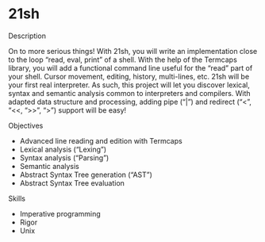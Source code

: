 # 21sh

Description

On to more serious things! With 21sh, you will write an implementation close to the loop “read, eval, print” of a shell. With the help of the Termcaps library, you will add a functional command line useful for the “read” part of your shell. Cursor movement, editing, history, multi-lines, etc. 21sh will be your first real interpreter. As such, this project will let you discover lexical, syntax and semantic analysis common to interpreters and compilers. With adapted data structure and processing, adding pipe (“|”) and redirect (“<”, “<<, “>>”, “>”) support will be easy!

Objectives
- Advanced line reading and edition with Termcaps
- Lexical analysis (“Lexing”)
- Syntax analysis (“Parsing”)
- Semantic analysis
- Abstract Syntax Tree generation (“AST”)
- Abstract Syntax Tree evaluation

Skills
- Imperative programming
- Rigor
- Unix
